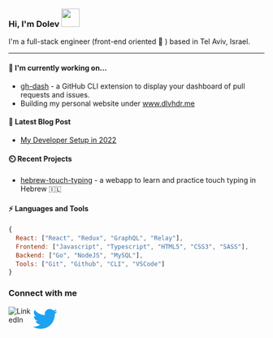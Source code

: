 ### Hi, I'm Dolev <img width="36px" height="36px" src="https://user-images.githubusercontent.com/1303154/88677602-1635ba80-d120-11ea-84d8-d263ba5fc3c0.gif" />

I'm a full-stack engineer (front-end oriented :rainbow: ) based in Tel Aviv, Israel.

---
#### :telescope: I'm currently working on...

* [gh-dash](https://www.github.com/dlvhdr/gh-dash) - a GitHub CLI extension to display your dashboard of pull requests and issues.
* Building my personal website under www.dlvhdr.me

#### :scroll: Latest Blog Post

* [My Developer Setup in 2022](https://dlvhdr.me/posts/dev-setup)

#### :timer_clock: Recent Projects

* [hebrew-touch-typing](https://www.github.com/dlvhdr/hebrew-touch-typing) - a webapp to learn and practice touch typing in Hebrew :israel:

#### :zap: Languages and Tools

```javascript
{
  React: ["React", "Redux", "GraphQL", "Relay"],
  Frontend: ["Javascript", "Typescript", "HTML5", "CSS3", "SASS"],
  Backend: ["Go", "NodeJS", "MySQL"],
  Tools: ["Git", "Github", "CLI", "VSCode"]
}
```

### Connect with me

[<img align="left" alt="LinkedIn" width="48px" src="https://camo.githubusercontent.com/c8a9c5b414cd812ad6a97a46c29af67239ddaeae08c41724ff7d945fb4c047e5/68747470733a2f2f6564656e742e6769746875622e696f2f537570657254696e7949636f6e732f696d616765732f7376672f6c696e6b6564696e2e737667" />][linkedin]

[<img align="left" alt="Twitter" width="48px" src="icons/twitter.svg" />][twitter]


[linkedin]: https://www.linkedin.com/in/dolev-hadar/
[twitter]: https://twitter.com/elys1um
